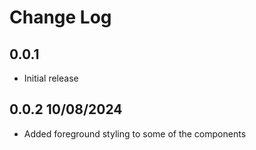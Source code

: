# Change Log

## 0.0.1

- Initial release

## 0.0.2 10/08/2024

- Added foreground styling to some of the components